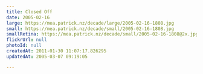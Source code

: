```yaml
---
title: Closed Off
date: 2005-02-16
large: https://mea.patrick.nz/decade/large/2005-02-16-1808.jpg
small: https://mea.patrick.nz/decade/small/2005-02-16-1808.jpg
smallRetina: https://mea.patrick.nz/decade/small/2005-02-16-1808@2x.jpg
flickrUrl: null
photoId: null
createdAt: 2011-01-30 11:07:17.826295
updatedAt: 2005-03-07 09:19:05

---
```


